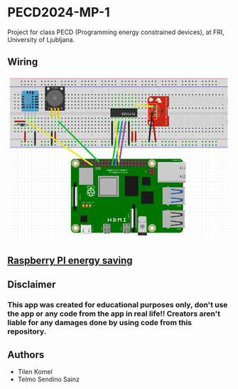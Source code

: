 # PECD2024-MP-1

Project for class PECD (Programming energy constrained devices), at FRI, University of Ljubljana.

## Wiring

![Wiring diagram](https://raw.githubusercontent.com/KomelT/PECD2024-MP-1/refs/heads/main/wiring/wiring.png)

## [Raspberry PI energy saving](https://github.com/KomelT/PECD2024-MP-1/tree/main/energy_saving)

## Disclaimer

### This app was created for educational purposes only, don't use the app or any code from the app in real life!! Creators aren't liable for any damages done by using code from this repository.

## Authors

- Tilen Komel
- Telmo Sendino Sainz
